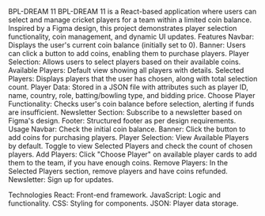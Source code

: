 BPL-DREAM 11
BPL-DREAM 11 is a React-based application where users can select and manage cricket players for a team within a limited coin balance. Inspired by a Figma design, this project demonstrates player selection functionality, coin management, and dynamic UI updates.
Features
Navbar: Displays the user's current coin balance (initially set to 0).
Banner: Users can click a button to add coins, enabling them to purchase players.
Player Selection: Allows users to select players based on their available coins.
Available Players: Default view showing all players with details.
Selected Players: Displays players that the user has chosen, along with total selection count.
Player Data: Stored in a JSON file with attributes such as player ID, name, country, role, batting/bowling type, and bidding price.
Choose Player Functionality: Checks user's coin balance before selection, alerting if funds are insufficient.
Newsletter Section: Subscribe to a newsletter based on Figma's design.
Footer: Structured footer as per design requirements.
Usage
Navbar: Check the initial coin balance.
Banner: Click the button to add coins for purchasing players.
Player Selection:
View Available Players by default.
Toggle to view Selected Players and check the count of chosen players.
Add Players: Click "Choose Player" on available player cards to add them to the team, if you have enough coins.
Remove Players: In the Selected Players section, remove players and have coins refunded.
Newsletter: Sign up for updates.

Technologies
React: Front-end framework.
JavaScript: Logic and functionality.
CSS: Styling for components.
JSON: Player data storage.
